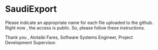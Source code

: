 # SaudiExport
Please indicate an appropriate name for each file uploaded to the github. Right now , the access is public. So, please follow these instructions. 


Thank you ,
Alotaibi Fares,
Software Systems Engineer,
Project Development Supervisor. 
